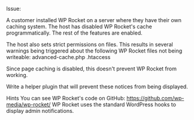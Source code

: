 Issue:

A customer installed WP Rocket on a server where they have their own caching system. The host has disabled WP Rocket's cache programmatically. The rest of the features are enabled.

The host also sets strict permissions on files. This results in several warnings being triggered about the following WP Rocket files not being writeable:
advanced-cache.php
.htaccess

Since page caching is disabled, this doesn't prevent WP Rocket from working.

Write a helper plugin that will prevent these notices from being displayed.

Hints
You can see WP Rocket's code on GitHub: https://github.com/wp-media/wp-rocket/
WP Rocket uses the standard WordPress hooks to display admin notifications.
